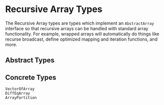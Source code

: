 # Recursive Array Types

The Recursive Array types are types which implement an `AbstractArray` interface so
that recursive arrays can be handled with standard array functionality. For example,
wrapped arrays will automatically do things like recurse broadcast, define optimized
mapping and iteration functions, and more.

## Abstract Types

## Concrete Types

```@docs
VectorOfArray
DiffEqArray
ArrayPartition
```
